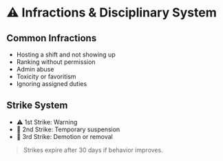 # ⚠️ Infractions & Disciplinary System

## Common Infractions
- Hosting a shift and not showing up
- Ranking without permission
- Admin abuse
- Toxicity or favoritism
- Ignoring assigned duties

## Strike System
- ⚠️ 1st Strike: Warning
- 🚫 2nd Strike: Temporary suspension
- 🔻 3rd Strike: Demotion or removal

> Strikes expire after 30 days if behavior improves.
